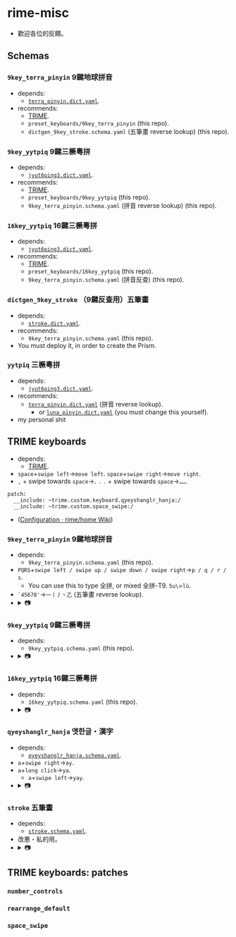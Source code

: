 # rime-misc
* 歡迎各位的反饋。

## Schemas

### `9key_terra_pinyin` 9鍵地球拼音
* depends:
  * [`terra_pinyin.dict.yaml`](https://github.com/rime/rime-terra-pinyin).
* recommends:
  * [TRIME](https://github.com/osfans/trime).
  * `preset_keyboards/9key_terra_pinyin` (this repo).
  * `dictgen_9key_stroke.schema.yaml` (五筆畫 reverse lookup) (this repo).

### `9key_yytpiq` 9鍵三橛粵拼
* depends:
  * [`jyut6ping3.dict.yaml`](https://github.com/sgalal/rime-cantonese).
* recommends:
  * [TRIME](https://github.com/osfans/trime).
  * `preset_keyboards/9key_yytpiq` (this repo).
  * `9key_terra_pinyin.schema.yaml` (拼音 reverse lookup) (this repo).

### `16key_yytpiq` 16鍵三橛粵拼
* depends:
  * [`jyut6ping3.dict.yaml`](https://github.com/sgalal/rime-cantonese).
* recommends:
  * [TRIME](https://github.com/osfans/trime).
  * `preset_keyboards/16key_yytpiq` (this repo).
  * `9key_terra_pinyin.schema.yaml` (拼音反查) (this repo).

### `dictgen_9key_stroke` （9鍵反查用）五筆畫
* depends:
  * [`stroke.dict.yaml`](https://github.com/rime/rime-stroke).
* recommends:
  * `9key_terra_pinyin.schema.yaml` (this repo).
* You must deploy it, in order to create the Prism.

### `yytpiq` 三橛粵拼
* depends:
  * [`jyut6ping3.dict.yaml`](https://github.com/sgalal/rime-cantonese).
* recommends:
  * [`terra_pinyin.dict.yaml`](https://github.com/rime/rime-terra-pinyin) (拼音 reverse lookup).
    * or [`luna_pinyin.dict.yaml`](https://github.com/rime/rime-luna-pinyin) (you must change this yourself).
* my personal shit

## TRIME keyboards
* depends:
  * [TRIME](https://github.com/osfans/trime).
* `space`+`swipe left`→`move left`. `space`+`swipe right`→`move right`.
* `,` + swipe towards `space`→`、`. `.` + swipe towards `space`→`……`.

```
patch:
  __include: ~trime.custom.keyboard.qyeyshanglr_hanja:/
  __include: ~trime.custom.space_swipe:/
```
* ([Configuration &middot; rime/home Wiki](https://github.com/rime/home/wiki/Configuration))

### `9key_terra_pinyin` 9鍵地球拼音
* depends:
  * `9key_terra_pinyin.schema.yaml` (this repo).
* `PQRS`+`swipe left / swipe up / swipe down / swipe right`→`p / q / r / s`.
  * You can use this to type 全拼, or mixed 全拼-T9. `5u\`=`lù`.
* <code>&#96;45678'</code>→`一丨丿丶乙` (五筆畫 reverse lookup).
* <details><summary>📷</summary><img alt="9鍵地球拼音" src="https://raw.githubusercontent.com/szc126/rime-misc/img/img/trime-9key_terra_pinyin-1_0_0.png" /><img alt="9鍵地球拼音" src="https://raw.githubusercontent.com/szc126/rime-misc/img/img/trime-9key_terra_pinyin-1_0_0-stroke.png" /></details>

### `9key_yytpiq` 9鍵三橛粵拼
* depends:
  * `9key_yytpiq.schema.yaml` (this repo).
* <details><summary>📷</summary><img alt="9鍵三橛粵拼" src="https://raw.githubusercontent.com/szc126/rime-misc/img/img/trime-9key_yytpiq-1_0_0.png" /><img alt="9鍵三橛粵拼" src="https://raw.githubusercontent.com/szc126/rime-misc/img/img/trime-9key_yytpiq-1_0_0-pinyin.png" /></details>

### `16key_yytpiq` 16鍵三橛粵拼
* depends:
  * `16key_yytpiq.schema.yaml` (this repo).
* <details><summary>📷</summary><img alt="16鍵三橛粵拼" src="https://raw.githubusercontent.com/szc126/rime-misc/img/img/trime-16key_yytpiq-2_0_0.png" /></details>

### `qyeyshanglr_hanja` 옛한글・漢字
* depends:
  * [`qyeyshanglr_hanja.schema.yaml`](https://github.com/biopolyhedron/rime-qyeyshanglr-hanja).
* `a`+`swipe right`→`ay`.
* `a`+`long click`→`ya`.
  * `a`+`swipe left`→`yay`.
* <details><summary>📷</summary><img alt="옛한글・漢字" src="https://raw.githubusercontent.com/szc126/rime-misc/img/img/trime-qyeyshanglr_hanja-1_0_0.png" /></details>

### `stroke` 五筆畫
* depends:
  * [`stroke.schema.yaml`](https://github.com/rime/rime-stroke).
* 改悪・私的用。
* <details><summary>📷</summary><img alt="五筆畫" src="https://raw.githubusercontent.com/szc126/rime-misc/img/img/trime-stroke-1_0_0.png" /></details>

## TRIME keyboards: patches

### `number_controls`

### `rearrange_default`

### `space_swipe`
